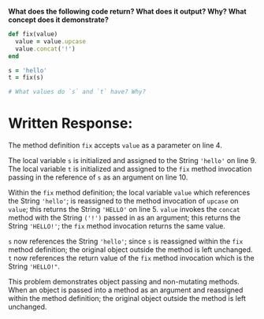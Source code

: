 **What does the following code return? What does it output? Why? What concept does it demonstrate?**

```ruby
def fix(value)
  value = value.upcase
  value.concat('!')
end

s = 'hello'
t = fix(s)

# What values do `s` and `t` have? Why?
```
# Written Response:

The method definition `fix` accepts `value` as a parameter on line 4.

The local variable `s` is initialized and assigned to the String `'hello'` on line 9. The local variable `t` is initialized and assigned to the `fix` method invocation passing in the reference of `s` as an argument on line 10.

Within the `fix` method definition; the local variable `value` which references the String `'hello'`; is reassigned to the method invocation of `upcase` on `value`; this returns the String `'HELLO'` on line 5.
`value` invokes the `concat` method with the String `('!')` passed in as an argument; this returns the String `'HELLO!'`; the `fix` method invocation returns the same value.

`s` now references the String `'hello'`; since `s` is reassigned within the `fix` method definition; the original object outside the method is left unchanged.
`t` now references the return value of the `fix` method invocation which is the String `'HELLO!"`.

This problem demonstrates object passing and non-mutating methods. When an object is passed into a method as an argument and reassigned within the method definition; the original object outside the method is left unchanged.

